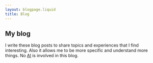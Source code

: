 ```yaml
---
layout: blogpage.liquid
title: Blog
---
```


<h2 class="category category-home ">My blog</h2>

I write these blog posts to share topics and experiences that I find interesting. Also it allows me to be more specific and understand more things. No [AI](https://en.wikipedia.org/wiki/Artificial_intelligence "AI") is involved in this blog.

<!-- posts are below -->
